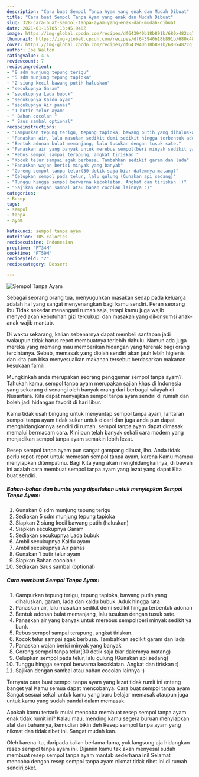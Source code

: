 ```yaml
---
description: "Cara buat Sempol Tanpa Ayam yang enak dan Mudah Dibuat"
title: "Cara buat Sempol Tanpa Ayam yang enak dan Mudah Dibuat"
slug: 328-cara-buat-sempol-tanpa-ayam-yang-enak-dan-mudah-dibuat
date: 2021-01-15T05:13:45.948Z
image: https://img-global.cpcdn.com/recipes/df643940b18b891b/680x482cq70/sempol-tanpa-ayam-foto-resep-utama.jpg
thumbnail: https://img-global.cpcdn.com/recipes/df643940b18b891b/680x482cq70/sempol-tanpa-ayam-foto-resep-utama.jpg
cover: https://img-global.cpcdn.com/recipes/df643940b18b891b/680x482cq70/sempol-tanpa-ayam-foto-resep-utama.jpg
author: Joe Walton
ratingvalue: 4.6
reviewcount: 7
recipeingredient:
- "8 sdm munjung tepung terigu"
- "5 sdm munjung tepung tapioka"
- "2 siung kecil bawang putih haluskan"
- "secukupnya Garam"
- "secukupnya Lada bubuk"
- "secukupnya Kaldu ayam"
- "secukupnya Air panas"
- "1 butir telur ayam"
- " Bahan cocolan "
- " Saus sambal optional"
recipeinstructions:
- "Campurkan tepung terigu, tepung tapioka, bawang putih yang dihaluskan, garam, lada dan kaldu bubuk. Aduk hingga rata"
- "Panaskan air, lalu masukan sedikit demi sedikit hingga terbentuk adonan"
- "Bentuk adonan bulat memanjang, lalu tusukan dengan tusuk sate."
- "Panaskan air yang banyak untuk merebus sempol(beri minyak sedikit ya bun)."
- "Rebus sempol sampai terapung, angkat tiriskan."
- "Kocok telur sampai agak berbusa. Tambahkan sedikit garam dan lada"
- "Panaskan wajan berisi minyak yang banyak"
- "Goreng sempol tanpa telur(30 detik saja biar dalemnya matang)"
- "Celupkan sempol pada telur, lalu gulung (Gunakan api sedang)"
- "Tunggu hingga sempol berwarna kecoklatan. Angkat dan tiriskan :)"
- "Sajikan dengan sambal atau bahan cocolan lainnya :)"
categories:
- Resep
tags:
- sempol
- tanpa
- ayam

katakunci: sempol tanpa ayam 
nutrition: 105 calories
recipecuisine: Indonesian
preptime: "PT34M"
cooktime: "PT59M"
recipeyield: "2"
recipecategory: Dessert

---
```



![Sempol Tanpa Ayam](https://img-global.cpcdn.com/recipes/df643940b18b891b/680x482cq70/sempol-tanpa-ayam-foto-resep-utama.jpg)

Sebagai seorang orang tua, menyuguhkan masakan sedap pada keluarga adalah hal yang sangat menyenangkan bagi kamu sendiri. Peran seorang ibu Tidak sekedar menangani rumah saja, tetapi kamu juga wajib menyediakan kebutuhan gizi tercukupi dan masakan yang dikonsumsi anak-anak wajib mantab.

Di waktu  sekarang, kalian sebenarnya dapat membeli santapan jadi walaupun tidak harus repot membuatnya terlebih dahulu. Namun ada juga mereka yang memang mau memberikan hidangan yang terenak bagi orang tercintanya. Sebab, memasak yang diolah sendiri akan jauh lebih higienis dan kita pun bisa menyesuaikan makanan tersebut berdasarkan makanan kesukaan famili. 



Mungkinkah anda merupakan seorang penggemar sempol tanpa ayam?. Tahukah kamu, sempol tanpa ayam merupakan sajian khas di Indonesia yang sekarang disenangi oleh banyak orang dari berbagai wilayah di Nusantara. Kita dapat menyajikan sempol tanpa ayam sendiri di rumah dan boleh jadi hidangan favorit di hari libur.

Kamu tidak usah bingung untuk menyantap sempol tanpa ayam, lantaran sempol tanpa ayam tidak sukar untuk dicari dan juga anda pun dapat menghidangkannya sendiri di rumah. sempol tanpa ayam dapat dimasak memalui bermacam cara. Kini pun telah banyak sekali cara modern yang menjadikan sempol tanpa ayam semakin lebih lezat.

Resep sempol tanpa ayam pun sangat gampang dibuat, lho. Anda tidak perlu repot-repot untuk memesan sempol tanpa ayam, karena Kamu mampu menyiapkan ditempatmu. Bagi Kita yang akan menghidangkannya, di bawah ini adalah cara membuat sempol tanpa ayam yang lezat yang dapat Kita buat sendiri.

<!--inarticleads1-->

##### Bahan-bahan dan bumbu yang diperlukan untuk menyiapkan Sempol Tanpa Ayam:

1. Gunakan 8 sdm munjung tepung terigu
1. Sediakan 5 sdm munjung tepung tapioka
1. Siapkan 2 siung kecil bawang putih (haluskan)
1. Siapkan secukupnya Garam
1. Sediakan secukupnya Lada bubuk
1. Ambil secukupnya Kaldu ayam
1. Ambil secukupnya Air panas
1. Gunakan 1 butir telur ayam
1. Siapkan  Bahan cocolan :
1. Sediakan  Saus sambal (optional)




<!--inarticleads2-->

##### Cara membuat Sempol Tanpa Ayam:

1. Campurkan tepung terigu, tepung tapioka, bawang putih yang dihaluskan, garam, lada dan kaldu bubuk. Aduk hingga rata
1. Panaskan air, lalu masukan sedikit demi sedikit hingga terbentuk adonan
1. Bentuk adonan bulat memanjang, lalu tusukan dengan tusuk sate.
1. Panaskan air yang banyak untuk merebus sempol(beri minyak sedikit ya bun).
1. Rebus sempol sampai terapung, angkat tiriskan.
1. Kocok telur sampai agak berbusa. Tambahkan sedikit garam dan lada
1. Panaskan wajan berisi minyak yang banyak
1. Goreng sempol tanpa telur(30 detik saja biar dalemnya matang)
1. Celupkan sempol pada telur, lalu gulung (Gunakan api sedang)
1. Tunggu hingga sempol berwarna kecoklatan. Angkat dan tiriskan :)
1. Sajikan dengan sambal atau bahan cocolan lainnya :)




Ternyata cara buat sempol tanpa ayam yang lezat tidak rumit ini enteng banget ya! Kamu semua dapat mencobanya. Cara buat sempol tanpa ayam Sangat sesuai sekali untuk kamu yang baru belajar memasak ataupun juga untuk kamu yang sudah pandai dalam memasak.

Apakah kamu tertarik mulai mencoba membuat resep sempol tanpa ayam enak tidak rumit ini? Kalau mau, mending kamu segera buruan menyiapkan alat dan bahannya, kemudian bikin deh Resep sempol tanpa ayam yang nikmat dan tidak ribet ini. Sangat mudah kan. 

Oleh karena itu, daripada kalian berlama-lama, yuk langsung aja hidangkan resep sempol tanpa ayam ini. Dijamin kamu tak akan menyesal sudah membuat resep sempol tanpa ayam mantab sederhana ini! Selamat mencoba dengan resep sempol tanpa ayam nikmat tidak ribet ini di rumah sendiri,oke!.

